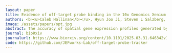 ```yaml
---
layout: paper
title: Evidence of off-target probe binding in the 10x Genomics Xenium v1 Human Breast Gene Expression Panel compromises accuracy of spatial transcriptomic profiling
authors: <b><u>Caleb Hallinan</b></u>, Hyun Joo Ji, Steven L Salzberg, <b>Jean Fan^</b>
image: /assets/papers/opt.jpg
abstract: The accuracy of spatial gene expression profiles generated by probe-based in situ spatially-resolved transcriptomic technologies depends on the specificity with which probes bind to their intended target gene. Off-target binding, defined as a probe binding to something other than the target gene, can distort a gene’s true expression profile, making probe specificity essential for reliable transcriptomics. Here, we investigate off-target binding in the 10x Genomics Xenium v1 Human Breast Gene Expression Panel. We developed a software tool, Off-target Probe Tracker (OPT), to identify putative off-target binding via alignment of probe sequences and found at least 21 out of the 280 genes in the panel impacted by off-target binding to protein-coding genes. To substantiate our predictions, we leveraged a previously published Xenium breast cancer dataset generated using this gene panel and compared results to orthogonal spatial and single-cell transcriptomic profiles from Visium CytAssist and 3ʹ single-cell RNA-seq derived from the same tumor block. Our findings indicate that for some genes, the expression patterns detected by Xenium demonstrably reflect the aggregate expression of the target and predicted off-target genes based on Visium and single-cell RNA-seq rather than the target gene alone. Overall, this work enhances the biological interpretability of spatial transcriptomics data and improves reproducibility in spatial transcriptomics research.
journal: bioRxiv
journalurl: https://www.biorxiv.org/content/10.1101/2025.03.31.646342v1.abstract
code: https://github.com/JEFworks-Lab/off-target-probe-tracker
---
```


